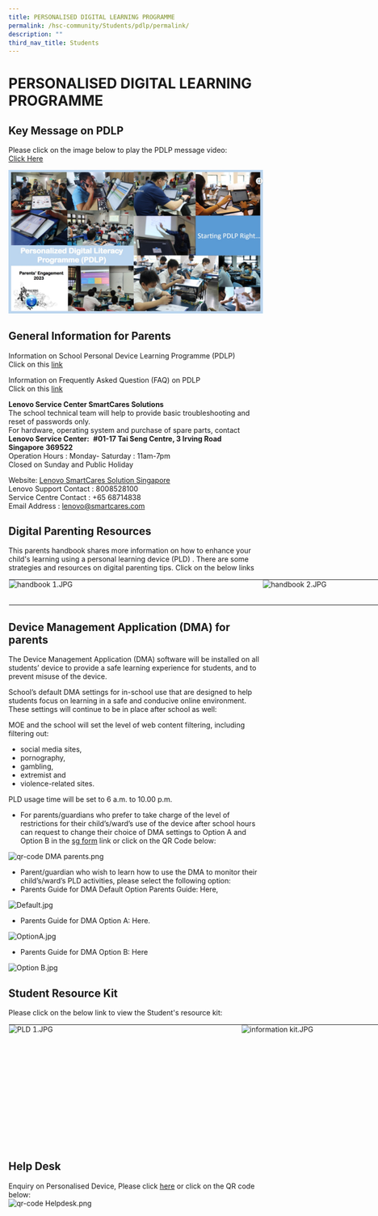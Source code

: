 ```yaml
---
title: PERSONALISED DIGITAL LEARNING PROGRAMME
permalink: /hsc-community/Students/pdlp/permalink/
description: ""
third_nav_title: Students
---
```

PERSONALISED DIGITAL LEARNING PROGRAMME
=======================================

Key Message on PDLP
-------------------

Please click on the image below to play the PDLP message video:  
[Click Here](https://youtu.be/FkFdNk2xhKE)

![](/images/pdlp%20hod%20message.jpeg)

General Information for Parents
-------------------------------

Information on School Personal Device Learning Programme (PDLP)  
Click on this&nbsp;[link](https://cms.isomer.gov.sg/sites/moe-haisingcatholic/media/files/mediaDirectory/files%2FHSC%20Community/editMediaSettings/PDLP%20Sharing%20with%20Parents.pdf)  
  
Information on Frequently Asked Question (FAQ) on PDLP  
Click on this&nbsp;[link](https://haisingcatholic.moe.edu.sg/qql/slot/u165/PDLP/PDLP%20Parents%20Engagement%20FAQs_Final.pdf)  
  
**Lenovo Service Center&nbsp;SmartCares Solutions**  
The school technical team will help to provide basic troubleshooting and reset of passwords only.  
For hardware, operating system and purchase of spare parts, contact  
**Lenovo Service Center:**&nbsp;&nbsp;**#01-17 Tai Seng Centre, 3 Irving Road Singapore**&nbsp;**369522**&nbsp;  
Operation Hours : Monday- Saturday : 11am-7pm  
Closed on Sunday and Public Holiday  
  
Website:&nbsp;[Lenovo SmartCares Solution Singapore](https://smartcares.com/contact)  
Lenovo Support Contact : 8008528100  
Service Centre Contact : +65 68714838  
Email Address : lenovo@smartcares.com

Digital Parenting Resources
---------------------------

This parents handbook shares more information on how to enhance your child's learning using a personal learning device (PLD) . There are some strategies and resources on digital parenting tips. Click on the below links  
  

<table class="ive_eobj_center ives_tab_kosong" style="margin: auto; outline: 0px; padding: 0px; border-collapse: collapse; clear: both; border: 1px solid transparent; table-layout: fixed; width: 1001px;"><tbody style="margin: 0px; outline: 0px; padding: 0px;"><tr style="margin: 0px; outline: 0px; padding: 0px;"><td style="margin: 0px; outline: 0px; padding: 0px 15px 15px 0px; vertical-align: top; width: 488px;"><img src="https://haisingcatholic.moe.edu.sg/qql/slot/u165/PDLP/handbook%201.JPG" width="100%" alt="handbook 1.JPG" class="ive_eobj_center ive_clickable" style="margin: auto; outline: 0px; padding: 0px; border: none; max-width: 100%; clear: both; cursor: pointer; display: block; width: 488px;"><br style="margin: 0px; outline: 0px; padding: 0px;"></td><td style="margin: 0px; outline: 0px; padding: 0px 15px 15px 0px; vertical-align: top; width: 513px;"><img src="https://haisingcatholic.moe.edu.sg/qql/slot/u165/PDLP/handbook%202.JPG" alt="handbook 2.JPG" class="ive_eobj_left ive_clickable" style="margin: 0px 10px 0px 0px; outline: 0px; padding: 0px; border: none; max-width: 100%; float: left; cursor: pointer; width: 513px;"><br style="margin: 0px; outline: 0px; padding: 0px;"></td></tr></tbody></table>

  

Device Management Application (DMA) for parents
-----------------------------------------------

The Device Management Application (DMA) software will be installed on all students’ device to provide a safe learning experience for students, and to prevent misuse of the device.  
  
School’s default DMA settings for in-school use that are designed to help students focus on learning in a safe and conducive online environment. These settings will continue to be in place after school as well:  
  
MOE and the school will set the level of web content filtering, including filtering out:  

*   social media sites,
*   pornography,
*   gambling,
*   extremist and
*   violence-related sites.

PLD usage time will be set to 6 a.m. to 10.00 p.m.  

*   For parents/guardians who prefer to take charge of the level of restrictions for their child’s/ward’s use of the device after school hours can request to change their choice of DMA settings to Option A and Option B in the&nbsp;[sg form](https://form.gov.sg/6163ec32fadcf1001324b515)&nbsp;link or click on the QR Code below:

![qr-code DMA parents.png](https://haisingcatholic.moe.edu.sg/qql/slot/u165/PDLP/qr-code%20DMA%20parents.png)  

*   Parent/guardian who wish to learn how to use the DMA to monitor their child’s/ward’s PLD activities, please select the following option:
*   Parents Guide for DMA Default Option Parents Guide: Here,

![Default.jpg](https://haisingcatholic.moe.edu.sg/qql/slot/u165/PDLP/.tn.Default.jpg.mid.jpg)  

  

  

  

  

  

  

  

  

  

  

  

  

  

  

  

  

*   Parents Guide for DMA Option A: Here.

![OptionA.jpg](https://haisingcatholic.moe.edu.sg/qql/slot/u165/PDLP/.tn.OptionA.jpg.mid.jpg)  

  

  

  

  

  

  

  

  

  

  

  

  

  

  

  

  

*   Parents Guide for DMA Option B: Here

![Option B.jpg](https://haisingcatholic.moe.edu.sg/qql/slot/u165/PDLP/.tn.Option%20B.jpg.mid.jpg)  

  

Student Resource Kit
--------------------

Please click on the below link to view the Student's resource kit:  

<table class="ive_eobj_center ives_tab_kosong" style="margin: auto; outline: 0px; padding: 0px; border-collapse: collapse; clear: both; border: 1px solid transparent; table-layout: fixed; width: 968px; height: 240px;"><tbody style="margin: 0px; outline: 0px; padding: 0px;"><tr style="margin: 0px; outline: 0px; padding: 0px;"><td style="margin: 0px; outline: 0px; padding: 0px 15px 15px 0px; vertical-align: top; width: 423px;"><img src="https://haisingcatholic.moe.edu.sg/qql/slot/u165/PDLP/PLD%201.JPG" alt="PLD 1.JPG" class="ive_eobj_left ive_clickable" style="margin: 0px 10px 0px 0px; outline: 0px; padding: 0px; border: none; max-width: 100%; float: left; cursor: pointer; width: 436px; height: 251px;"><br style="margin: 0px; outline: 0px; padding: 0px;"></td><td style="margin: 0px; outline: 0px; padding: 0px 15px 15px 0px; vertical-align: top; width: 545px;"><img src="https://haisingcatholic.moe.edu.sg/qql/slot/u165/PDLP/information%20kit.JPG" width="100%" alt="information kit.JPG" class="ive_eobj_left ive_clickable" style="margin: 0px 10px 0px 0px; outline: 0px; padding: 0px; border: none; max-width: 100%; float: left; cursor: pointer; width: 502px;"><br style="margin: 0px; outline: 0px; padding: 0px;"></td></tr><tr style="margin: 0px; outline: 0px; padding: 0px;"><td style="margin: 0px; outline: 0px; padding: 0px 15px 15px 0px; vertical-align: top; text-align: center;">Student Engagement Deck</td><td style="margin: 0px; outline: 0px; padding: 0px 15px 15px 0px; vertical-align: top; text-align: center;">Student Device Information Kit</td></tr></tbody></table>

  

Help Desk
---------

Enquiry on Personalised Device, Please click&nbsp;[here](https://form.gov.sg/6042f26d36e84d0012d01380)&nbsp;or click on the QR code below:  
![qr-code Helpdesk.png](https://haisingcatholic.moe.edu.sg/qql/slot/u165/PDLP/qr-code%20Helpdesk.png)